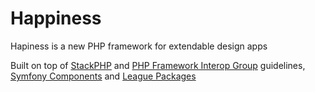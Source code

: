 # Happiness
Hapiness is a new PHP framework for extendable design apps

Built on top of [StackPHP](http://stackphp.com/) and [PHP Framework Interop Group](http://www.php-fig.org/) guidelines, [Symfony Components](http://symfony.com) and [League Packages](http://thephpleague.com)
